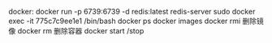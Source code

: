docker:
docker run -p 6739:6739 -d redis:latest  redis-server
sudo docker exec -it 775c7c9ee1e1 /bin/bash 
 docker ps
 docker images
 docker rmi 删除镜像
 docker rm  删除容器
 docker start /stop